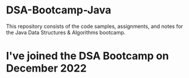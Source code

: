 # DSA-Bootcamp-Java
This repository consists of the code samples, assignments, and notes for the Java Data Structures & Algorithms bootcamp.
# I've joined the DSA Bootcamp on December 2022 
